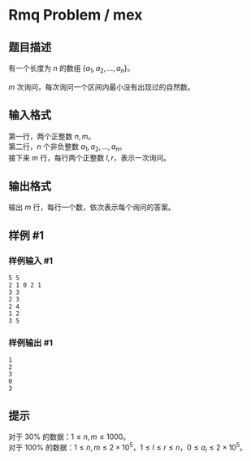 # Rmq Problem / mex

## 题目描述

有一个长度为 $n$ 的数组 $\{a_1,a_2,\ldots,a_n\}$。

$m$ 次询问，每次询问一个区间内最小没有出现过的自然数。

## 输入格式

第一行，两个正整数 $n,m$。  
第二行，$n$ 个非负整数 $a_1, a_2, \ldots , a_n$。  
接下来 $m$ 行，每行两个正整数 $l,r$，表示一次询问。

## 输出格式

输出 $m$ 行，每行一个数，依次表示每个询问的答案。

## 样例 #1

### 样例输入 #1

```
5 5
2 1 0 2 1
3 3
2 3
2 4
1 2
3 5
```

### 样例输出 #1

```
1
2
3
0
3
```

## 提示

对于 $30\%$ 的数据：$1\leq n,m\leq 1000$。  
对于 $100\%$ 的数据：$1\leq n,m\leq 2\times {10}^5$，$1\leq l\leq r\leq n$，$0\leq a_i\leq 2\times 10^5$。
